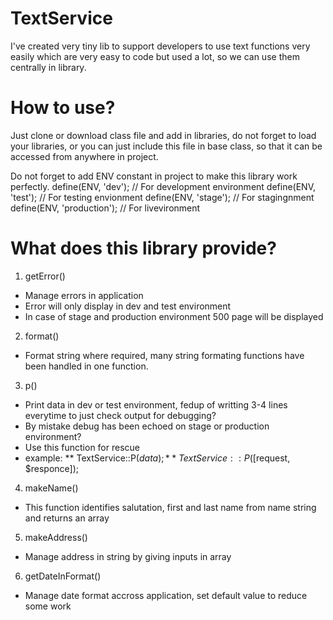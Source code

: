 # TextService
I've created very tiny lib to support developers to use text functions very easily which are very easy to code but used a lot, so we can use them centrally in library.

# How to use?
Just clone or download class file and add in libraries, do not forget to load your libraries, or you can just include this file in base class, so that it can be accessed from anywhere in project.

Do not forget to add ENV constant in project to make this library work perfectly.
define(ENV, 'dev');             // For development environment
define(ENV, 'test');            // For testing envionment
define(ENV, 'stage');           // For stagingnment
define(ENV, 'production');      // For livevironment

# What does this library provide?
1. getError()
  * Manage errors in application
  * Error will only display in dev and test environment
  * In case of stage and production environment 500 page will be displayed

2. format()
  * Format string where required, many string formating functions have been handled in one function.
  
3. p()
  * Print data in dev or test environment, fedup of writting 3-4 lines everytime to just check output for debugging?
  * By mistake debug has been echoed on stage or production environment?
  * Use this function for rescue 
  * example: 
  ** TextService::P($data);
  ** TextService::P([$request, $responce]);

4. makeName()
  * This function identifies salutation, first and last name from name string and returns an array 
  
5. makeAddress()
  *  Manage address in string by giving inputs in array
  
6. getDateInFormat()
  * Manage date format accross application, set default value to reduce some work
